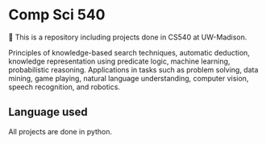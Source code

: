 # Comp Sci 540

📌 This is a repository including projects done in CS540 at UW-Madison.

Principles of knowledge-based search techniques, automatic deduction, knowledge representation using predicate logic, machine learning, probabilistic reasoning. Applications in tasks such as problem solving, data mining, game playing, natural language understanding, computer vision, speech recognition, and robotics.

## Language used

All projects are done in python.
